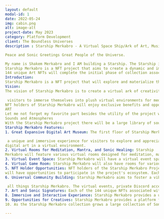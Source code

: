 ```yaml
---
layout: default
modal-id: 1
date: 2022-05-24
img: cabin.png
alt: image-alt
project-date: May 2023
category: Platform Development
client: The Boundless Universes
description : Starship Merkabro - A Virtual Space Ship/Ark of Art, Music, and Healing in the Metaverse, Universe or Anyverse

Peace and Sonic Greetings Great People of the Universe. 

My name is Shakem Merkabro and I AM building a Starship. The Starship is for cyberspace, the meta verse, the universe or any verse. If/When this becomes a physical starship the blockchain will show us it all started right here with you reading this.
Starship Merkabro is a NFT project that aims to create a dynamic and immersive Space Ship/Virtual environment where art, music, healing/alignment, and community converge in web3 and the blockchain. The project features a Great Expansive Digital Art Museum on the first floor of the virtual ship showcasing a diverse collection of art, digital art , music from featured artists or exhibits.The virtual space ship also features various virtual rooms and atmospheres for meditation, mantra, and sonic healing, as well as a virtual event space for concerts, parties, and conferences.
144 unique Art NFTs will complete the initial phase of collection associated with this project, each with its own sonic signature that will be used for access to the Star Ship and exclusive benefits. Starship Merkabro aims to create a vibrant and interactive community of creatives, artists, healers, and supporters in the web3 environment and beyond.
Introduction:
Starship Merkabro is a NFT project that will explore and materialize the concept of a virtual space within space by creating a dynamic and immersive virtual environment where art, music, healing, and community-building converge. The project aims to provide NFT holders with a unique and interactive experience within the metaverse, fostering a vibrant community of creatives, artists, healers, and enthusiasts. The following outlines the vision, features, benefits, and roadmap of Starship Merkabro.
Vision:
The vision of Starship Merkabro is to create a virtual ark of creativity, art, music, healing, learning, and alignment that transcends traditional boundaries and fosters a dynamic and interactive community within the ‘metaverse’ and greater universe. The project aims to provide a platform for renowned and emerging artists to showcase their digital art. The Starship Merkabro also is a place for
  
 visitors to immerse themselves into plush virtual environments for meditation, mantra, and sonic healing. The virtual spaceship also includes an Event space to host virtual events such as concerts, parties, and conferences. These will be able to be accessed through web3 platforms which also includes mobile, occulus and other VR/AR technology
NFT holders of Starship Merkabro will enjoy exclusive benefits and opportunities to participate in the project's ecosystem by way of private discord. NFT holders will also have Free entry to all virtual rooms, live events and museum exhibitions we plan to have annually once the starship launches. This will bridge the virtual world with the physical world. NFT holders will also receive a portion of proceeds from these said events. The project also aims to create a marketplace for renting out virtual rooms and event spaces while also offering virtual atmospheres and environments for ownership.
ART
Let me not forget my favorite part besides the utility of the project which is The Artwork that comes with this NFT. The artwork is what I call Sonic Art which is a original digital artwork with a Sonic rendition of it which I like to call a Sonic signature. The Sonic signature includes frequencies and sounds unique to the particular artwork. The Sonic signature portion of the art will act as a access card or Sonic password to access certain aspects and benefits of the project. On top of that the artwork can be displayed in frames, digital frames, merchandise or whatever creative use you may have with this digital Art.
Sounds and Atmospheres
With the Starship Merkabro project there will be a large library of sounds, sound effects and specialized atmospheres created and stored in the form of NFTs these will be used within the starship Merkabro ecosystem and some beyond as the web3 and the meta verse continues to expand. These sounds will be tokenized and available for sale and staking so that the NFT owner may generate rewards as these are used.
Starship Merkabro Features:
1. Great Expansive Digital Art Museum: The first floor of Starship Merkabro will feature a Great Expansive Digital Art Museum, showcasing a diverse collection of digital art from my collection, featured digital artists and whatever exhibit we may be displaying at the time.The museum will provide

 a unique and immersive experience for visitors to explore and appreciate
digital art in a virtual environment.
2. Virtual Rooms for Meditation, Mantra, and Sonic Healing: Starship
Merkabro will feature various virtual rooms designed for meditation, mantra, and sonic healing. Visitors can immerse themselves in these virtual environments and experience the benefits of these practices in a unique and interactive way.The virtual rooms for meditation, mantra, and sonic healing within Starship Merkabro provide a unique and accessible way for individuals to engage in healing practices in a virtual environment. This can have positive impacts on mental, emotional, and physical well-being, providing a valuable resource for individuals seeking healing and alignment.
3. Virtual Event Space: Starship Merkabro will have a virtual event space that can host virtual concerts, parties, conferences, and other events. This creates a dynamic and interactive social experience within the metaverse and beyond, allowing visitors to participate in virtual events and connect with like-minded individuals from around the world.
4. Virtual Game Room: Starship Merkabro will also have rooms for various games and also .web3 based games as well to partake in.
5. NFT Holder Opportunities: NFT holders of the Starship Merkabro Project
will have opportunities to participate in the project's ecosystem. Each Star a ship Merkabro NFT passively yields a return while in wallet.NFT holders can generate rewards as non-NFT holders rent out virtual rooms,atmospheres and event spaces within the Starship Merkabro Virtual Star Ship. They will also have vip access and entry to any live events and museum exhibits, while receiving a portion of the proceeds from events opened to non-NFT holders. Once the first wave of NFTs are sold, some Virtual atmospheres and rooms will be auctioned ,sold and rented to provide NFT holders with unique opportunities for ownership, investment, and participation in the project's ecosystem growth and value.
6. Universal Community Building: Starship Merkabro aims to foster a vibrant community of creatives, artists, healers, and enthusiasts from around the world, creating connections, collaborations, and opportunities for growth within web3 blockchain and beyond. Through virtual events, exclusive benefits for NFT holders, and opportunities for participation and ownership, the project aims to create a strong and engaged community that supports and uplifts each other. There will be a private discord for NFT holders where we can curate a community based on the love and growth of these great things we speak of. Also to have decntralized ‘central’ location to talk about

 all things Starship Merkabro. The virtual events, private Discord access, and NFT holder benefits promote community building providing a supportive and inclusive space for individuals interested in art, music, and healing.
7. Art and Sonic Signatures: Each of the 144 unique NFTs associated with Starship Merkabro will have its own sonic signature. This adds an interactive and immersive element to the project, allowing NFT holders to experience art and music in a multisensory way.
8. Immersive and Interactive Experience: Starship Merkabro provides a unique and immersive experience for visitors to explore and appreciate digital art, music, and healing practices in a virtual environment through web3, blockchain, VR/AR technologies. NFT holders can actively participate in the project's ecosystem, attend virtual events, and engage with the community, creating a dynamic and interactive experience.
9. Opportunities for Creatives: Starship Merkabro provides a platform for artists to showcase their digital art and connect with a global audience. NFT holders can also generate a reward as virtual rooms and event spaces are rented out and utilized providing unique opportunities for ownership, investment, and participation in the project's growth.
10. As the Starship Merkabro collection grows a large collection of Sonic signatures, sound effects, unique sounds, atmospheric sounds etc. will be generated and collected. As Starship Merkabro and web3 continue to grow and expand the value of these virtual assets can be leveraged as the will be forever stored in the blockchain.

---
```

